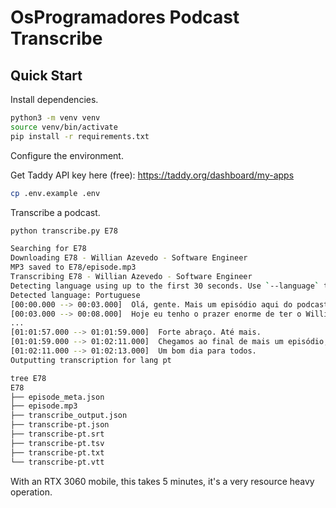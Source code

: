 # OsProgramadores Podcast Transcribe

## Quick Start

Install dependencies.

```sh
python3 -m venv venv
source venv/bin/activate
pip install -r requirements.txt
```

Configure the environment.

Get Taddy API key here (free): https://taddy.org/dashboard/my-apps
```sh
cp .env.example .env
```

Transcribe a podcast.
```sh
python transcribe.py E78

Searching for E78
Downloading E78 - Willian Azevedo - Software Engineer
MP3 saved to E78/episode.mp3
Transcribing E78 - Willian Azevedo - Software Engineer
Detecting language using up to the first 30 seconds. Use `--language` to specify the language
Detected language: Portuguese
[00:00.000 --> 00:03.000]  Olá, gente. Mais um episódio aqui do podcast.
[00:03.000 --> 00:08.000]  Hoje eu tenho o prazer enorme de ter o William Zivido aqui comigo.
...
[01:01:57.000 --> 01:01:59.000]  Forte abraço. Até mais.
[01:01:59.000 --> 01:02:11.000]  Chegamos ao final de mais um episódio, agradeço a todos a atenção e o nosso site é osprogramadores.com, participem e até o próximo episódio.
[01:02:11.000 --> 01:02:13.000]  Um bom dia para todos.
Outputting transcription for lang pt
```

```sh
tree E78
E78
├── episode_meta.json
├── episode.mp3
├── transcribe_output.json
├── transcribe-pt.json
├── transcribe-pt.srt
├── transcribe-pt.tsv
├── transcribe-pt.txt
└── transcribe-pt.vtt
```

With an RTX 3060 mobile, this takes 5 minutes, it's a very resource heavy operation.

